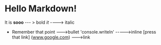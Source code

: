 # Hello Markdown!
It is **sooo** --- > bold
*it* ----> italic
* Remember that point --->bullet
'console.writeln' ----->inline
[press that link] (www.google.com) --->link

